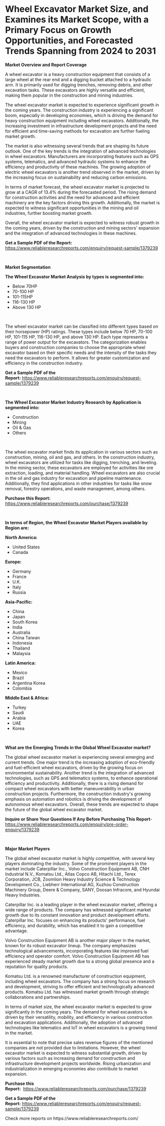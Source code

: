 <p><h1>Wheel Excavator Market Size, and Examines its Market Scope, with a Primary Focus on Growth Opportunities, and Forecasted Trends Spanning from 2024 to 2031</h1></p><p><strong>Market Overview and Report Coverage</strong></p>
<p><p>A wheel excavator is a heavy construction equipment that consists of a large wheel at the rear end and a digging bucket attached to a hydraulic arm. It is primarily used for digging trenches, removing debris, and other excavation tasks. These excavators are highly versatile and efficient, making them popular in the construction and mining industries.</p><p>The wheel excavator market is expected to experience significant growth in the coming years. The construction industry is experiencing a significant boom, especially in developing economies, which is driving the demand for heavy construction equipment including wheel excavators. Additionally, the increasing investment in infrastructure development projects and the need for efficient and time-saving methods for excavation are further fueling market growth.</p><p>The market is also witnessing several trends that are shaping its future outlook. One of the key trends is the integration of advanced technologies in wheel excavators. Manufacturers are incorporating features such as GPS systems, telematics, and advanced hydraulic systems to enhance the efficiency and productivity of these machines. The growing adoption of electric wheel excavators is another trend observed in the market, driven by the increasing focus on sustainability and reducing carbon emissions.</p><p>In terms of market forecast, the wheel excavator market is projected to grow at a CAGR of 13.4% during the forecasted period. The rising demand for construction activities and the need for advanced and efficient machinery are the key factors driving this growth. Additionally, the market is expected to witness significant opportunities in the mining and oil industries, further boosting market growth.</p><p>Overall, the wheel excavator market is expected to witness robust growth in the coming years, driven by the construction and mining sectors' expansion and the integration of advanced technologies in these machines.</p></p>
<p><strong>Get a Sample PDF of the Report:</strong> <a href="https://www.reliableresearchreports.com/enquiry/request-sample/1379239">https://www.reliableresearchreports.com/enquiry/request-sample/1379239</a></p>
<p>&nbsp;</p>
<p><strong>Market Segmentation</strong></p>
<p><strong>The Wheel Excavator Market Analysis by types is segmented into:</strong></p>
<p><ul><li>Below 70HP</li><li>70-100 HP</li><li>101-115HP</li><li>116-130 HP</li><li>Above 130 HP</li></ul></p>
<p>&nbsp;</p>
<p><p>The wheel excavator market can be classified into different types based on their horsepower (HP) ratings. These types include below 70 HP, 70-100 HP, 101-115 HP, 116-130 HP, and above 130 HP. Each type represents a range of power output for the excavators. The categorization enables buyers and construction companies to choose the appropriate wheel excavator based on their specific needs and the intensity of the tasks they need the excavators to perform. It allows for greater customization and efficiency in the construction industry.</p></p>
<p><strong>Get a Sample PDF of the Report:</strong>&nbsp;<a href="https://www.reliableresearchreports.com/enquiry/request-sample/1379239">https://www.reliableresearchreports.com/enquiry/request-sample/1379239</a></p>
<p>&nbsp;</p>
<p><strong>The Wheel Excavator Market Industry Research by Application is segmented into:</strong></p>
<p><ul><li>Construction</li><li>Mining</li><li>Oil & Gas</li><li>Others</li></ul></p>
<p>&nbsp;</p>
<p><p>The wheel excavator market finds its application in various sectors such as construction, mining, oil and gas, and others. In the construction industry, wheel excavators are utilized for tasks like digging, trenching, and leveling. In the mining sector, these excavators are employed for activities like ore extraction, loading, and material handling. Wheel excavators are also crucial in the oil and gas industry for excavation and pipeline maintenance. Additionally, they find applications in other industries for tasks like snow removal, forestry operations, and waste management, among others.</p></p>
<p><strong>Purchase this Report:</strong>&nbsp; <a href="https://www.reliableresearchreports.com/purchase/1379239">https://www.reliableresearchreports.com/purchase/1379239</a></p>
<p>&nbsp;</p>
<p><strong>In terms of Region, the Wheel Excavator Market Players available by Region are:</strong></p>
<p>
    <p> <strong> North America: </strong>
        <ul>
            <li>United States</li>
            <li>Canada</li>
        </ul>
        </p> 
    <p> <strong> Europe: </strong>
        <ul>
            <li>Germany</li>
            <li>France</li>
            <li>U.K.</li>
            <li>Italy</li>
            <li>Russia</li>
        </ul>
        </p> 
    <p> <strong> Asia-Pacific: </strong>
        <ul>
            <li>China</li>
            <li>Japan</li>
            <li>South Korea</li>
            <li>India</li>
            <li>Australia</li>
            <li>China Taiwan</li>
            <li>Indonesia</li>
            <li>Thailand</li>
            <li>Malaysia</li>
        </ul>
        </p> 
    <p> <strong> Latin America: </strong>
        <ul>
            <li>Mexico</li>
            <li>Brazil</li>
            <li>Argentina Korea</li>
            <li>Colombia</li>
        </ul>
        </p> 
    <p> <strong> Middle East & Africa: </strong>
        <ul>
            <li>Turkey</li>
            <li>Saudi</li>
            <li>Arabia</li>
            <li>UAE</li>
            <li>Korea</li>
        </ul>
    </p>
    </p>
<p>&nbsp;</p>
<p><strong>What are the Emerging Trends in the Global Wheel Excavator market?</strong></p>
<p><p>The global wheel excavator market is experiencing several emerging and current trends. One major trend is the increasing adoption of eco-friendly and fuel-efficient wheel excavators, driven by the growing focus on environmental sustainability. Another trend is the integration of advanced technologies, such as GPS and telematics systems, to enhance operational efficiency and productivity. Additionally, there is a rising demand for compact wheel excavators with better maneuverability in urban construction projects. Furthermore, the construction industry's growing emphasis on automation and robotics is driving the development of autonomous wheel excavators. Overall, these trends are expected to shape the future of the global wheel excavator market.</p></p>
<p><strong>Inquire or Share Your Questions If Any Before Purchasing This Report</strong>- <a href="https://www.reliableresearchreports.com/enquiry/pre-order-enquiry/1379239">https://www.reliableresearchreports.com/enquiry/pre-order-enquiry/1379239</a></p>
<p>&nbsp;</p>
<p><strong>Major Market Players</strong></p>
<p><p>The global wheel excavator market is highly competitive, with several key players dominating the industry. Some of the prominent players in the market include Caterpillar Inc., Volvo Construction Equipment AB, CNH Industrial N.V., Komatsu Ltd., Atlas Copco AB, Hitachi Ltd., Terex Corporation, JCB, Zoomlion Heavy Industry Science & Technology Development Co., Liebherr International AG, Xuzhou Construction Machinery Group, Deere & Company, SANY, Doosan Infracore, and Hyundai Heavy Industries.</p><p>Caterpillar Inc. is a leading player in the wheel excavator market, offering a wide range of products. The company has witnessed significant market growth due to its constant innovation and product development efforts. Caterpillar Inc. focuses on enhancing its products' performance, fuel efficiency, and durability, which has enabled it to gain a competitive advantage.</p><p>Volvo Construction Equipment AB is another major player in the market, known for its robust excavator lineup. The company emphasizes technological advancements, incorporating features like improved fuel efficiency and operator comfort. Volvo Construction Equipment AB has experienced steady market growth due to a strong global presence and a reputation for quality products.</p><p>Komatsu Ltd. is a renowned manufacturer of construction equipment, including wheel excavators. The company has a strong focus on research and development, striving to offer efficient and technologically advanced products. Komatsu Ltd. has witnessed market growth through strategic collaborations and partnerships.</p><p>In terms of market size, the wheel excavator market is expected to grow significantly in the coming years. The demand for wheel excavators is driven by their versatility, mobility, and efficiency in various construction and excavation applications. Additionally, the adoption of advanced technologies like telematics and IoT in wheel excavators is a growing trend in the market.</p><p>It is essential to note that precise sales revenue figures of the mentioned companies are not provided due to limitations. However, the wheel excavator market is expected to witness substantial growth, driven by various factors such as increasing demand for construction and infrastructure development projects worldwide. Rising urbanization and industrialization in emerging economies also contribute to market expansion.</p></p>
<p><strong>Purchase this Report:</strong>&nbsp;&nbsp;<a href="https://www.reliableresearchreports.com/purchase/1379239">https://www.reliableresearchreports.com/purchase/1379239</a></p>
<p></p>
<p><strong>Get a Sample PDF of the Report:</strong>&nbsp;<a href="https://www.reliableresearchreports.com/enquiry/request-sample/1379239">https://www.reliableresearchreports.com/enquiry/request-sample/1379239</a></p>
<p>Check more reports on https://www.reliableresearchreports.com/</p>